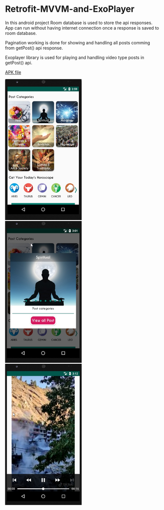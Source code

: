 # Retrofit-MVVM-and-ExoPlayer

In this android project Room database is used to store the api responses. App can run without having internet connection once a response is saved to room database.

Pagination working is done for showing and handling all posts comming from getPost() api response.

Exoplayer library is used for playing and handling video type posts in getPost() api.


[APK file](https://github.com/svandana05/Retrofit-MVVM-and-ExoPlayer/blob/master/APK%20and%20Screenshots/app-debug.apk?raw=true)


<p>
  <img src="APK and Screenshots/2020_01_06_14_59_25_Android_Emulator_Nexus_5_API_24_5554.jpg" width="250" title="Home Screen with diffrent RecyclerView layouts">
  &nbsp;&nbsp;&nbsp;
  <img src="APK and Screenshots/2020_01_06_15_01_04_Android_Emulator_Nexus_5_API_24_5554.jpg" width="250" title="ViewPager Image slider">
  &nbsp;&nbsp;&nbsp;
  <img src="APK and Screenshots/2020_01_06_15_12_12_Android_Emulator_Nexus_5_API_24_5554.jpg" width="250" title="Playing Video with Exoplayer">

</p>
